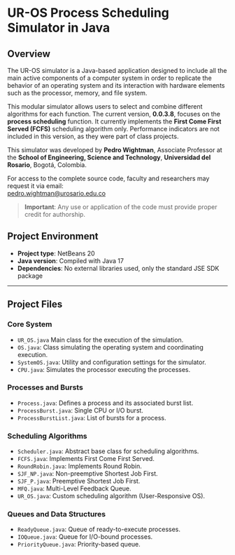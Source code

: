 # UR-OS Process Scheduling Simulator in Java

## Overview

The UR-OS simulator is a Java-based application designed to include all the main active components of a computer system in order to replicate the behavior of an operating system and its interaction with hardware elements such as the processor, memory, and file system.

This modular simulator allows users to select and combine different algorithms for each function. The current version, **0.0.3.8**, focuses on the **process scheduling** function. It currently implements the **First Come First Served (FCFS)** scheduling algorithm only. Performance indicators are not included in this version, as they were part of class projects.

This simulator was developed by **Pedro Wightman**, Associate Professor at the **School of Engineering, Science and Technology**, **Universidad del Rosario**, Bogotá, Colombia.

For access to the complete source code, faculty and researchers may request it via email:  
 pedro.wightman@urosario.edu.co 

> **Important**: Any use or application of the code must provide proper credit for authorship.


## Project Environment

- **Project type**: NetBeans 20
- **Java version**: Compiled with Java 17
- **Dependencies**: No external libraries used, only the standard JSE SDK package

---

## Project Files

### Core System
- `UR_OS.java` Main class for the execution of the simulation.
- `OS.java`: Class simulating the operating system and coordinating execution.
- `SystemOS.java`: Utility and configuration settings for the simulator.
- `CPU.java`: Simulates the processor executing the processes.

### Processes and Bursts
- `Process.java`: Defines a process and its associated burst list.
- `ProcessBurst.java`: Single CPU or I/O burst.
- `ProcessBurstList.java`: List of bursts for a process.

### Scheduling Algorithms
- `Scheduler.java`: Abstract base class for scheduling algorithms.
- `FCFS.java`: Implements First Come First Served.
- `RoundRobin.java`: Implements Round Robin.
- `SJF_NP.java`: Non-preemptive Shortest Job First.
- `SJF_P.java`: Preemptive Shortest Job First.
- `MFQ.java`: Multi-Level Feedback Queue.
- `UR_OS.java`: Custom scheduling algorithm (User-Responsive OS).


### Queues and Data Structures
- `ReadyQueue.java`: Queue of ready-to-execute processes.
- `IOQueue.java`: Queue for I/O-bound processes.
- `PriorityQueue.java`: Priority-based queue.
